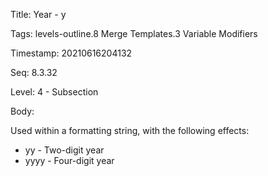 Title:  Year - y

Tags:   levels-outline.8 Merge Templates.3 Variable Modifiers

Timestamp: 20210616204132

Seq:    8.3.32

Level:  4 - Subsection

Body: 

Used within a formatting string, with the following effects:

- yy - Two-digit year
- yyyy - Four-digit year
